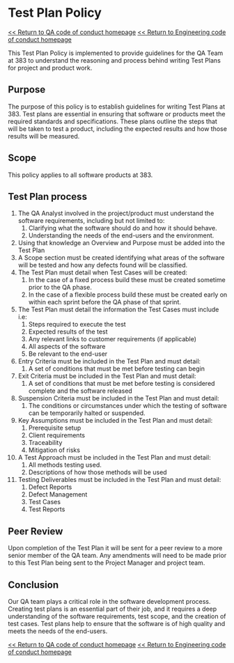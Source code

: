 # Test Plan Policy

[<< Return to QA code of conduct homepage](https://github.com/383Project/qa-code-of-conduct)
[<< Return to Engineering code of conduct homepage](https://github.com/383Project/engineering-code-of-conduct)


This Test Plan Policy is implemented to provide guidelines for the QA Team at 383 to understand the reasoning and process behind writing Test Plans for project and product work.

## Purpose
The purpose of this policy is to establish guidelines for writing Test Plans at 383. 
Test plans are essential in ensuring that software or products meet the required standards and specifications. These plans outline the steps that will be taken to test a product, including the expected results and how those results will be measured.

## Scope
This policy applies to all software products at 383.

## Test Plan process
1. The QA Analyst involved in the project/product must understand the software requirements, including but not limited to:
      1. Clarifying what the software should do and how it should behave.
      2. Understanding the needs of the end-users and the environment.
2. Using that knowledge an Overview and Purpose must be added into the Test Plan
3. A Scope section must be created identifying what areas of the software will be tested and how any defects found will be classified. 
4. The Test Plan must detail when Test Cases will be created:
      1. In the case of a fixed process build these must be created sometime prior to the QA phase. 
      2. In the case of a flexible process build these must be created early on within each sprint before the QA phase of that sprint. 
5. The Test Plan must detail the information the Test Cases must include i.e:
      1. Steps required to execute the test
      2. Expected results of the test
      3. Any relevant links to customer requirements (if applicable) 
      4. All aspects of the software
      5. Be relevant to the end-user
6. Entry Criteria must be included in the Test Plan and must detail:
      1. A set of conditions that must be met before testing can begin
7. Exit Criteria must be included in the Test Plan and must detail:
      1. A set of conditions that must be met before testing is considered complete and the software released
8. Suspension Criteria must be included in the Test Plan and must detail:
      1. The conditions or circumstances under which the testing of software can be temporarily halted or suspended.
9. Key Assumptions must be included in the Test Plan and must detail:
      1. Prerequisite setup
      2. Client requirements 
      3. Traceability
      4. Mitigation of risks
10. A Test Approach must be included in the Test Plan and must detail:
      1. All methods testing used.
      2. Descriptions of how those methods will be used
11. Testing Deliverables must be included in the Test Plan and must detail:
      1. Defect Reports
      2. Defect Management
      3. Test Cases
      4. Test Reports

## Peer Review
Upon completion of the Test Plan it will be sent for a peer review to a more senior member of the QA team. Any amendments will need to be made prior to this Test Plan being sent to the Project Manager and project team.

## Conclusion
Our QA team plays a critical role in the software development process. Creating test plans is an essential part of their job, and it requires a deep understanding of the software requirements, test scope, and the creation of test cases. Test plans help to ensure that the software is of high quality and meets the needs of the end-users.

[<< Return to QA code of conduct homepage](https://github.com/383Project/qa-code-of-conduct)
[<< Return to Engineering code of conduct homepage](https://github.com/383Project/engineering-code-of-conduct)
